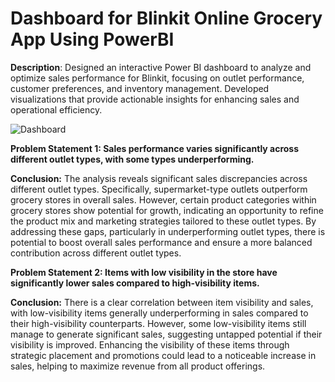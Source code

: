 # Dashboard for Blinkit Online Grocery App Using PowerBI

**Description**: Designed an interactive Power BI dashboard to analyze and optimize sales performance for Blinkit, focusing on outlet performance, customer preferences, and inventory management. Developed visualizations that provide actionable insights for enhancing sales and operational efficiency.


![Dashboard](https://github.com/user-attachments/assets/23321972-151a-44c1-b0c9-f031088501d1)

**Problem Statement 1: Sales performance varies significantly across different outlet types, with some types underperforming.**

**Conclusion:**
The analysis reveals significant sales discrepancies across different outlet types. Specifically, supermarket-type outlets outperform grocery stores in overall sales. However, certain product categories within grocery stores show potential for growth, indicating an opportunity to refine the product mix and marketing strategies tailored to these outlet types. By addressing these gaps, particularly in underperforming outlet types, there is potential to boost overall sales performance and ensure a more balanced contribution across different outlet types.

**Problem Statement 2: Items with low visibility in the store have significantly lower sales compared to high-visibility items.**


**Conclusion:**
There is a clear correlation between item visibility and sales, with low-visibility items generally underperforming in sales compared to their high-visibility counterparts. However, some low-visibility items still manage to generate significant sales, suggesting untapped potential if their visibility is improved. Enhancing the visibility of these items through strategic placement and promotions could lead to a noticeable increase in sales, helping to maximize revenue from all product offerings.
